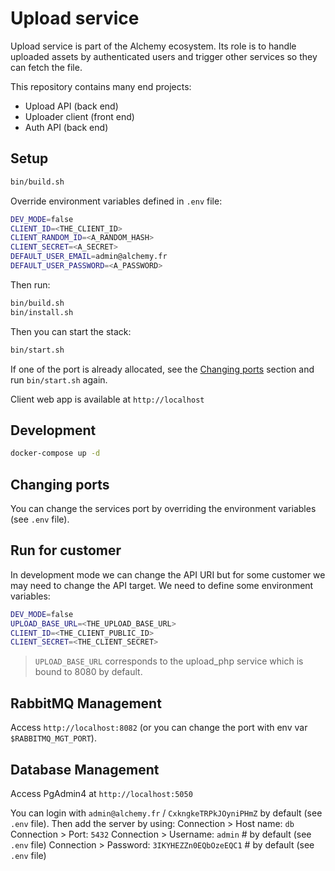 # Upload service

Upload service is part of the Alchemy ecosystem.
Its role is to handle uploaded assets by authenticated users and trigger other services so they can fetch the file.

This repository contains many end projects:
- Upload API (back end)
- Uploader client (front end)
- Auth API (back end)

## Setup

```bash
bin/build.sh
```

Override environment variables defined in `.env` file:

```bash
DEV_MODE=false
CLIENT_ID=<THE_CLIENT_ID>
CLIENT_RANDOM_ID=<A_RANDOM_HASH>
CLIENT_SECRET=<A_SECRET>
DEFAULT_USER_EMAIL=admin@alchemy.fr
DEFAULT_USER_PASSWORD=<A_PASSWORD>
```

Then run:

```bash
bin/build.sh
bin/install.sh
```

Then you can start the stack:

```bash
bin/start.sh
```

If one of the port is already allocated, see the [Changing ports](#changing-ports) section and run `bin/start.sh` again.

Client web app is available at `http://localhost`

## Development

```bash
docker-compose up -d
```

## Changing ports

You can change the services port by overriding the environment variables (see `.env` file).

## Run for customer

In development mode we can change the API URI but for some customer we may need to change the API target.
We need to define some environment variables:

```bash
DEV_MODE=false
UPLOAD_BASE_URL=<THE_UPLOAD_BASE_URL>
CLIENT_ID=<THE_CLIENT_PUBLIC_ID>
CLIENT_SECRET=<THE_CLIENT_SECRET>
```

> `UPLOAD_BASE_URL` corresponds to the upload_php service which is bound to 8080 by default.

## RabbitMQ Management

Access `http://localhost:8082` (or you can change the port with env var `$RABBITMQ_MGT_PORT`).

## Database Management

Access PgAdmin4 at `http://localhost:5050`

You can login with `admin@alchemy.fr` / `CxkngkeTRPkJOyniPHmZ` by default (see `.env` file).
Then add the server by using:
Connection > Host name: `db`
Connection > Port: `5432`
Connection > Username: `admin` # by default (see `.env` file)
Connection > Password: `3IKYHEZZn0EQbOzeEQC1` # by default (see `.env` file)
